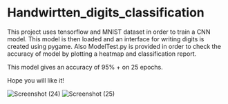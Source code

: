 # Handwirtten_digits_classification
This project uses tensorflow and MNIST dataset in order to train a CNN model. This model is then loaded and an interface for writing digits is created 
using pygame. Also ModelTest.py is provided in order to check the accuracy of model by plotting a heatmap and classification report.

This model gives an accuracy of 95% + on 25 epochs.

Hope you will like it!

![Screenshot (24)](https://user-images.githubusercontent.com/89479662/236265205-9cc74674-2f31-496e-9fbc-91a106ca5097.png)
![Screenshot (25)](https://user-images.githubusercontent.com/89479662/236265243-16089621-c469-4155-b4e0-5065a51ba1c4.png)
